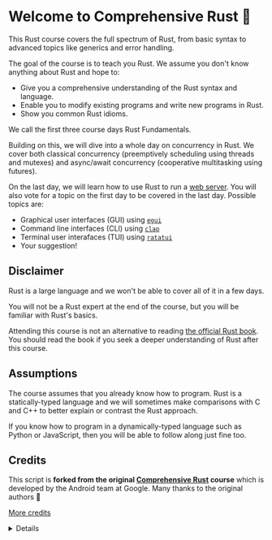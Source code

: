 # Welcome to Comprehensive Rust 🦀

This Rust course covers the full spectrum of Rust, from basic syntax to advanced topics like generics and error handling.

The goal of the course is to teach you Rust. We assume you don't know anything
about Rust and hope to:

- Give you a comprehensive understanding of the Rust syntax and language.
- Enable you to modify existing programs and write new programs in Rust.
- Show you common Rust idioms.

We call the first three course days Rust Fundamentals.

Building on this, we will dive into a whole day on concurrency in Rust.
We cover both classical concurrency (preemptively scheduling using threads and
mutexes) and async/await concurrency (cooperative multitasking using
futures).

On the last day, we will learn how to use Rust to run a [web server](https://mo8it.com/blog/getting-started-with-rust-backends/).
You will also vote for a topic on the first day to be covered in the last day.
Possible topics are:

- Graphical user interfaces (GUI) using [`egui`](https://www.egui.rs/)
- Command line interfaces (CLI) using [`clap`](https://docs.rs/clap/latest/clap/)
- Terminal user interafaces (TUI) using [`ratatui`](https://github.com/ratatui-org/ratatui)
- Your suggestion!

## Disclaimer

Rust is a large language and we won't be able to cover all of it in a few days.

You will not be a Rust expert at the end of the course, but you will be familiar with Rust's basics.

Attending this course is not an alternative to reading [the official Rust book](https://doc.rust-lang.org/stable/book/).
You should read the book if you seek a deeper understanding of Rust after this course.

## Assumptions

The course assumes that you already know how to program. Rust is a statically-typed
language and we will sometimes make comparisons with C and C++ to better
explain or contrast the Rust approach.

If you know how to program in a dynamically-typed language such as Python or
JavaScript, then you will be able to follow along just fine too.

## Credits

This script is **forked from the original [Comprehensive Rust](https://google.github.io/comprehensive-rust/) course** which is developed by the Android team at Google.
Many thanks to the original authors 🥰

[More credits](credits.md)

<details>

This is an example of a _speaker note_. We will use these to add additional
information to the slides. This could be key points which the instructor should
cover as well as answers to typical questions which come up in class.

</details>

